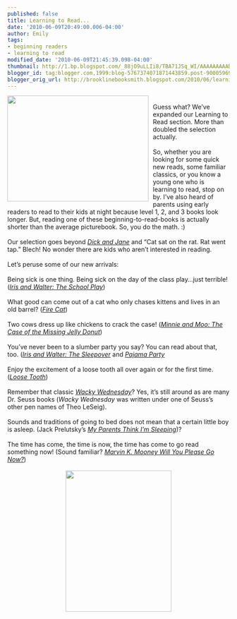 ```yaml
---
published: false
title: Learning to Read...
date: '2010-06-09T20:49:00.006-04:00'
author: Emily
tags:
- beginning readers
- learning to read
modified_date: '2010-06-09T21:45:39.098-04:00'
thumbnail: http://1.bp.blogspot.com/_88jO9uLLIi8/TBA71JSq_WI/AAAAAAAAADQ/cLZueWw_9T0/s72-c/IMG_4266.JPG
blogger_id: tag:blogger.com,1999:blog-5767374071871443859.post-9000596939627597175
blogger_orig_url: http://brooklinebooksmith.blogspot.com/2010/06/learning-to-read.html
---
```


<a onblur="try {parent.deselectBloggerImageGracefully();} catch(e) {}" href="http://1.bp.blogspot.com/_88jO9uLLIi8/TBA71JSq_WI/AAAAAAAAADQ/cLZueWw_9T0/s1600/IMG_4266.JPG"><img style="margin: 0pt 10px 10px 0pt; float: left; cursor: pointer; width: 320px; height: 240px;" src="http://1.bp.blogspot.com/_88jO9uLLIi8/TBA71JSq_WI/AAAAAAAAADQ/cLZueWw_9T0/s320/IMG_4266.JPG" alt="" id="BLOGGER_PHOTO_ID_5480946530723233122" border="0" /></a><br />Guess what?  We’ve expanded our Learning to Read section.  More than doubled the selection actually.<br /><br />So, whether you are looking for some quick new reads, some familiar classics, or you know a young one who is learning to read, stop on by.  I’ve also heard of parents using early readers to read to their kids at night because level 1, 2, and 3 books look longer.  But, reading one of these beginning-to-read-books is actually shorter than the average picturebook.  So, you do the math. :)<br /><br />Our selection goes beyond <span style="font-style: italic;"><a href="http://www.brooklinebooksmith-shop.com/book/9780448434001">Dick and Jane</a></span> and “Cat sat on the rat.  Rat went tap.”  Blech!  No wonder there are kids who aren’t interested in reading.<br /><br />Let’s peruse some of our new arrivals:<br /><br />Being sick is one thing.  Being sick on the day of the class play…just terrible! (<span style="font-style: italic;"><a href="http://www.brooklinebooksmith-shop.com/book/9780152050214">Iris and Walter: The School Play</a></span>)<br /><br />What good can come out of a cat who only chases kittens and lives in an old barrel? (<span style="font-style: italic;"><a href="http://www.brooklinebooksmith-shop.com/book/9780064440387">Fire Cat</a></span>)<br /><br />Two cows dress up like chickens to crack the case! (<span style="font-style: italic;"><a href="http://www.brooklinebooksmith-shop.com/book/9780060730093">Minnie and Moo: The Case of the Missing Jelly Donut</a></span>)<br /><br />You’ve never been to a slumber party you say?  You can read about that, too. (<span style="font-style: italic;"><a href="http://www.brooklinebooksmith-shop.com/book/9780152056742">Iris and Walter: The Sleepover</a></span> and <span style="font-style: italic;"><a href="http://www.brooklinebooksmith-shop.com/book/9780448417394">Pajama Party</a></span><br /><br />Enjoy the excitement of a loose tooth all over again or for the first time.  (<span style="font-style: italic;"><a href="http://www.brooklinebooksmith-shop.com/book/9780060527785">Loose Tooth</a></span>)<br /><br />Remember that classic <span style="font-style: italic;"><a href="http://www.brooklinebooksmith-shop.com/book/9780394829128">Wacky Wednesday</a></span>?  Yes, it’s still around as are many Dr. Seuss books (<span style="font-style: italic;">Wacky Wednesday</span> was written under one of Seuss’s other pen names of Theo LeSeig).<br /><br />Sounds and traditions of going to bed does not mean that a certain little boy is asleep. (Jack Prelutsky’s <span style="font-style: italic;"><a href="http://www.brooklinebooksmith-shop.com/book/9780060537227">My Parents Think I’m Sleeping</a></span>)?<br /><br />The time has come, the time is now, the time has come to go read something now! (Sound familiar?  <span style="font-style: italic;"><a href="http://www.brooklinebooksmith-shop.com/book/9780394824901">Marvin K. Mooney Will You Please Go Now?</a></span>)<br /><br /><a onblur="try {parent.deselectBloggerImageGracefully();} catch(e) {}" href="http://3.bp.blogspot.com/_88jO9uLLIi8/TBA7_091VlI/AAAAAAAAADY/cCFz3QZZX1M/s1600/IMG_4265.JPG"><img style="margin: 0px auto 10px; display: block; text-align: center; cursor: pointer; width: 240px; height: 320px;" src="http://3.bp.blogspot.com/_88jO9uLLIi8/TBA7_091VlI/AAAAAAAAADY/cCFz3QZZX1M/s320/IMG_4265.JPG" alt="" id="BLOGGER_PHOTO_ID_5480946714245682770" border="0" /><br /><br /></a>